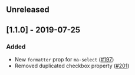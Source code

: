 ## Unreleased

## [1.1.0] - 2019-07-25
### Added
- New `formatter` prop for `ma-select` ([#197](https://github.com/holaluz/margarita/pull/197))
- Removed duplicated checkbox property ([#201](https://github.com/holaluz/margarita/pull/201))
